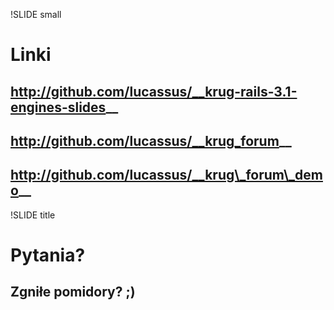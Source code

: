 !SLIDE small
# Linki #

## http://github.com/lucassus/__krug-rails-3.1-engines-slides__
## http://github.com/lucassus/__krug_forum__
## http://github.com/lucassus/__krug\_forum\_demo__

!SLIDE title
# Pytania? #
## Zgniłe pomidory? ;) ##
